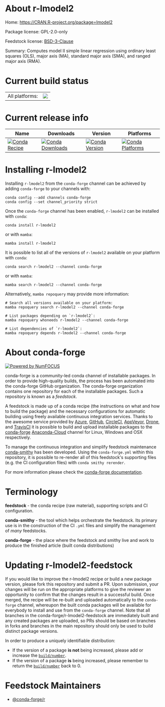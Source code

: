 About r-lmodel2
===============

Home: https://CRAN.R-project.org/package=lmodel2

Package license: GPL-2.0-only

Feedstock license: [BSD-3-Clause](https://github.com/conda-forge/r-lmodel2-feedstock/blob/main/LICENSE.txt)

Summary: Computes model II simple linear regression using ordinary least squares (OLS), major axis (MA), standard major axis (SMA), and ranged major axis (RMA).

Current build status
====================


<table><tr><td>All platforms:</td>
    <td>
      <a href="https://dev.azure.com/conda-forge/feedstock-builds/_build/latest?definitionId=13769&branchName=main">
        <img src="https://dev.azure.com/conda-forge/feedstock-builds/_apis/build/status/r-lmodel2-feedstock?branchName=main">
      </a>
    </td>
  </tr>
</table>

Current release info
====================

| Name | Downloads | Version | Platforms |
| --- | --- | --- | --- |
| [![Conda Recipe](https://img.shields.io/badge/recipe-r--lmodel2-green.svg)](https://anaconda.org/conda-forge/r-lmodel2) | [![Conda Downloads](https://img.shields.io/conda/dn/conda-forge/r-lmodel2.svg)](https://anaconda.org/conda-forge/r-lmodel2) | [![Conda Version](https://img.shields.io/conda/vn/conda-forge/r-lmodel2.svg)](https://anaconda.org/conda-forge/r-lmodel2) | [![Conda Platforms](https://img.shields.io/conda/pn/conda-forge/r-lmodel2.svg)](https://anaconda.org/conda-forge/r-lmodel2) |

Installing r-lmodel2
====================

Installing `r-lmodel2` from the `conda-forge` channel can be achieved by adding `conda-forge` to your channels with:

```
conda config --add channels conda-forge
conda config --set channel_priority strict
```

Once the `conda-forge` channel has been enabled, `r-lmodel2` can be installed with `conda`:

```
conda install r-lmodel2
```

or with `mamba`:

```
mamba install r-lmodel2
```

It is possible to list all of the versions of `r-lmodel2` available on your platform with `conda`:

```
conda search r-lmodel2 --channel conda-forge
```

or with `mamba`:

```
mamba search r-lmodel2 --channel conda-forge
```

Alternatively, `mamba repoquery` may provide more information:

```
# Search all versions available on your platform:
mamba repoquery search r-lmodel2 --channel conda-forge

# List packages depending on `r-lmodel2`:
mamba repoquery whoneeds r-lmodel2 --channel conda-forge

# List dependencies of `r-lmodel2`:
mamba repoquery depends r-lmodel2 --channel conda-forge
```


About conda-forge
=================

[![Powered by
NumFOCUS](https://img.shields.io/badge/powered%20by-NumFOCUS-orange.svg?style=flat&colorA=E1523D&colorB=007D8A)](https://numfocus.org)

conda-forge is a community-led conda channel of installable packages.
In order to provide high-quality builds, the process has been automated into the
conda-forge GitHub organization. The conda-forge organization contains one repository
for each of the installable packages. Such a repository is known as a *feedstock*.

A feedstock is made up of a conda recipe (the instructions on what and how to build
the package) and the necessary configurations for automatic building using freely
available continuous integration services. Thanks to the awesome service provided by
[Azure](https://azure.microsoft.com/en-us/services/devops/), [GitHub](https://github.com/),
[CircleCI](https://circleci.com/), [AppVeyor](https://www.appveyor.com/),
[Drone](https://cloud.drone.io/welcome), and [TravisCI](https://travis-ci.com/)
it is possible to build and upload installable packages to the
[conda-forge](https://anaconda.org/conda-forge) [Anaconda-Cloud](https://anaconda.org/)
channel for Linux, Windows and OSX respectively.

To manage the continuous integration and simplify feedstock maintenance
[conda-smithy](https://github.com/conda-forge/conda-smithy) has been developed.
Using the ``conda-forge.yml`` within this repository, it is possible to re-render all of
this feedstock's supporting files (e.g. the CI configuration files) with ``conda smithy rerender``.

For more information please check the [conda-forge documentation](https://conda-forge.org/docs/).

Terminology
===========

**feedstock** - the conda recipe (raw material), supporting scripts and CI configuration.

**conda-smithy** - the tool which helps orchestrate the feedstock.
                   Its primary use is in the construction of the CI ``.yml`` files
                   and simplify the management of *many* feedstocks.

**conda-forge** - the place where the feedstock and smithy live and work to
                  produce the finished article (built conda distributions)


Updating r-lmodel2-feedstock
============================

If you would like to improve the r-lmodel2 recipe or build a new
package version, please fork this repository and submit a PR. Upon submission,
your changes will be run on the appropriate platforms to give the reviewer an
opportunity to confirm that the changes result in a successful build. Once
merged, the recipe will be re-built and uploaded automatically to the
`conda-forge` channel, whereupon the built conda packages will be available for
everybody to install and use from the `conda-forge` channel.
Note that all branches in the conda-forge/r-lmodel2-feedstock are
immediately built and any created packages are uploaded, so PRs should be based
on branches in forks and branches in the main repository should only be used to
build distinct package versions.

In order to produce a uniquely identifiable distribution:
 * If the version of a package **is not** being increased, please add or increase
   the [``build/number``](https://docs.conda.io/projects/conda-build/en/latest/resources/define-metadata.html#build-number-and-string).
 * If the version of a package **is** being increased, please remember to return
   the [``build/number``](https://docs.conda.io/projects/conda-build/en/latest/resources/define-metadata.html#build-number-and-string)
   back to 0.

Feedstock Maintainers
=====================

* [@conda-forge/r](https://github.com/conda-forge/r/)

